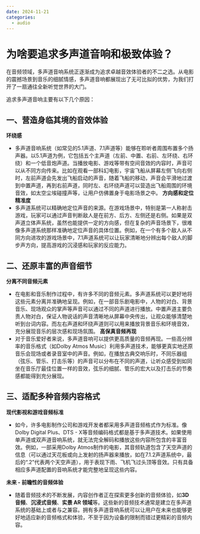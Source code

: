 ```yaml
---
date: 2024-11-21
categories:
  - audio
---
```


# 为啥要追求多声道音响和极致体验？
在音频领域，多声道音响系统正逐渐成为追求卓越音效体验者的不二之选。从电影的震撼场景到音乐的细腻情感，多声道音响都展现出了无可比拟的优势，为我们打开了一扇通往全新听觉世界的大门。
<!-- more -->

追求多声道音响主要有以下几个原因：

## **一、营造身临其境的音效体验**

**环绕感**
   - 多声道音响系统（如常见的5.1声道、7.1声道等）能够在聆听者周围布置多个扬声器。以5.1声道为例，它包括五个主声道（左前、中置、右前、左环绕、右环绕）和一个低音炮声道。当播放电影、游戏等带有空间音效的内容时，声音可以从不同方向传来。比如在观看一部科幻电影，宇宙飞船从屏幕左侧飞向右侧时，左前声道会先发出飞船启动的声音，随着飞船的移动，声音会平滑地过渡到中置声道，再到右前声道，同时左、右环绕声道可以营造出飞船周围的环境音效，如太空尘埃碰撞声等，让用户仿佛置身于电影场景之中。
**方向感和定位精准度**
   - 多声道系统可以精确地定位声音的来源。在游戏场景中，特别是第一人称射击游戏，玩家可以通过声音判断敌人是在前方、后方、左侧还是右侧。如果是双声道立体声系统，虽然也能提供一定的方向感，但在复杂的声音场景下，很难像多声道系统那样准确地定位声音的具体位置。例如，在一个有多个敌人从不同方向进攻的游戏场景中，7.1声道系统可以让玩家清晰地分辨出每个敌人的脚步声方向，提高游戏的沉浸感和玩家的反应能力。

[//]: # (多声道音响的首要魅力在于其能为我们带来无与伦比的沉浸感。以常见的 5.1 声道系统为例，它包括前置左、中、右声道，后置左、右环绕声道以及一个低音炮声道。当我们观赏一部精彩的科幻电影时，宇宙飞船的引擎轰鸣声从前方的声道传来，仿佛就在眼前启动。随着飞船在屏幕上划过，声音会自然地过渡到中置声道，让我们感觉它正朝着自己飞来。而环绕声道则会营造出飞船周围的宇宙环境音效，比如流星划过的呼啸声、遥远星系的电磁干扰声等。这种全方位的声音包围，使我们仿佛置身于浩瀚宇宙之中，与电影中的角色一同冒险。)

[//]: # ()
[//]: # (在游戏领域，这种沉浸感更是有着至关重要的作用。比如在一款大型角色扮演游戏中，当玩家身处神秘的森林时，多声道音响能让我们听到来自不同方向的声音。左侧的声道可能传出鸟儿的啁啾声，右侧则是小溪潺潺的流水声，后方也许是风吹过树叶的沙沙声。而当敌人悄悄靠近时，他们的脚步声会从对应的方向准确传来，让玩家可以迅速做出反应，大大增强了游戏的趣味性和真实感。)

## **二、还原丰富的声音细节**

**分离不同音频元素**
   - 在电影和音乐制作过程中，有许多不同的音频元素。多声道系统可以更好地将这些元素分离并准确地呈现。例如，在一部音乐剧电影中，人物的对白、背景音乐、现场观众的掌声等声音可以通过不同的声道进行播放。中置声道主要负责人物对白，保证人物说话的声音清晰地从屏幕中央传出，让观众能够清楚地听到台词内容。而左右声道和环绕声道则可以用来播放背景音乐和环境音效，充分展现音乐的层次感和现场氛围。
**高保真音频再现**
   - 对于音乐爱好者来说，多声道音响可以提供更高质量的音频再现。一些高分辨率的音乐格式（如Dolby Atmos Music）利用多声道技术，能够更真实地还原音乐会现场或者录音室中的声音。例如，在播放古典交响乐时，不同乐器组（弦乐、管乐、打击乐等）的声音可以分布在不同的声道，让听众感受到如同坐在音乐厅最佳位置一样的音效，弦乐的细腻、管乐的宏大以及打击乐的节奏感都能得到充分展现。

[//]: # (多声道音响系统对于声音细节的还原能力堪称一绝。在音乐欣赏中，它能够将复杂的音乐元素清晰地分离出来。例如，在播放一首大型管弦乐作品时，弦乐组的柔美旋律可以通过前置的左右声道展现，其细腻的弓法和琴弦振动的微妙变化都能被清晰捕捉。管乐组的嘹亮音色则从中置声道和部分环绕声道传出，让我们感受到其宏大的气势。打击乐组的节奏则通过低音炮和其他声道的配合，展现出强烈的冲击力。不同乐器的声音层次分明，仿佛我们正坐在音乐厅的最佳位置，欣赏着一场精彩绝伦的现场演出。)

[//]: # ()
[//]: # (对于电影而言，多声道音响能够准确地呈现人物对白、环境音效和背景音乐等各种声音元素。人物对白清晰地从中置声道传出，保证我们不会错过任何一句台词。环境音效则根据其在场景中的位置，通过不同的环绕声道播放，无论是繁华都市的车水马龙，还是古老城堡中的阴森回响，都能栩栩如生地呈现。背景音乐则在各个声道中交织，增强影片的情感氛围，让我们更深入地理解故事的内涵。)

## **三、适配多种音频内容格式**

**现代影视和游戏音频标准**

   - 如今，许多电影制作公司和游戏开发者都采用多声道音频格式作为标准。像Dolby Digital Plus、DTS - X等音频编码格式都是基于多声道技术。如果使用单声道或双声道音响系统，就无法完全解码和播放这些内容所包含的丰富音效。例如，一部采用Dolby Atmos制作的电影，其音频轨道包含了天空声道的信息（可以通过天花板或向上发射的扬声器来播放，如在7.1.2声道系统中，最后的“.2”代表两个天空声道），用于表现下雨、飞机飞过头顶等音效。只有具备相应多声道配置的音响系统才能完整地呈现这些内容。

**未来 - 前瞻性的音频体验**

   - 随着音频技术的不断发展，内容创作者正在探索更多创新的音频体验，如**3D音频**、**沉浸式音频**、**实景 AR 领域**等。这些新的音频技术通常是建立在多声道系统的基础上或者与之兼容。拥有多声道音响系统可以让用户在未来也能够更好地适应新的音频格式和体验，不至于因为设备的限制而错过更精彩的音频内容。